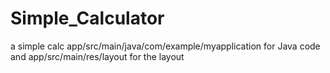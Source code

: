 # Simple_Calculator
a simple calc
app/src/main/java/com/example/myapplication for Java code and 
 app/src/main/res/layout for the layout
